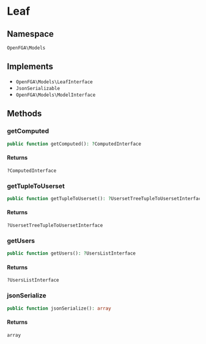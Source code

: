 # Leaf


## Namespace
`OpenFGA\Models`

## Implements
* `OpenFGA\Models\LeafInterface`
* `JsonSerializable`
* `OpenFGA\Models\ModelInterface`

## Methods
### getComputed

```php
public function getComputed(): ?ComputedInterface
```



#### Returns
`?ComputedInterface` 

### getTupleToUserset

```php
public function getTupleToUserset(): ?UsersetTreeTupleToUsersetInterface
```



#### Returns
`?UsersetTreeTupleToUsersetInterface` 

### getUsers

```php
public function getUsers(): ?UsersListInterface
```



#### Returns
`?UsersListInterface` 

### jsonSerialize

```php
public function jsonSerialize(): array
```



#### Returns
`array` 

